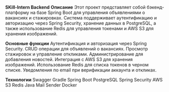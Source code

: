**SKill-Intern Backend**
**Описание**
Этот проект представляет собой бэкенд-платформу на базе Spring Boot для управления объявлениями о вакансиях и стажировках. Система поддерживает аутентификацию и авторизацию через Spring Security, хранение данных в PostgreSQL, а также использование Redis для управления токенами и AWS S3 для хранения изображений.

**Основные функции**
Аутентификация и авторизация через Spring Security.
CRUD операции для объявлений о вакансиях.
Просмотр стажировок и управление откликами.
Администрирование для добавления новостей.
Интеграция с AWS S3 для хранения изображений.
Использование Redis для списка токенов в черном списке.
Уведомления по email при верификации аккаунта и откликах.

**Технологии**
Swagger
Gradle
Spring Boot
PostgreSQL
Spring Security
AWS S3
Redis
Java Mail Sender
Docker

